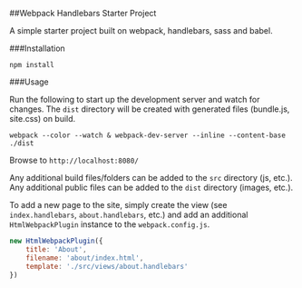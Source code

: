 ##Webpack Handlebars Starter Project

A simple starter project built on webpack, handlebars, sass and babel.

###Installation

    npm install
    
###Usage

Run the following to start up the development server and watch for changes. The `dist` directory will be created with generated files (bundle.js, site.css) on build.

    webpack --color --watch & webpack-dev-server --inline --content-base ./dist
    
Browse to `http://localhost:8080/`

Any additional build files/folders can be added to the `src` directory (js, etc.). Any additional public files can be added to the `dist` directory (images, etc.).

To add a new page to the site, simply create the view (see `index.handlebars`, `about.handlebars`, etc.) and add an additional `HtmlWebpackPlugin` instance to the `webpack.config.js`.

```javascript
new HtmlWebpackPlugin({
	title: 'About',
	filename: 'about/index.html',
	template: './src/views/about.handlebars'
})
```

